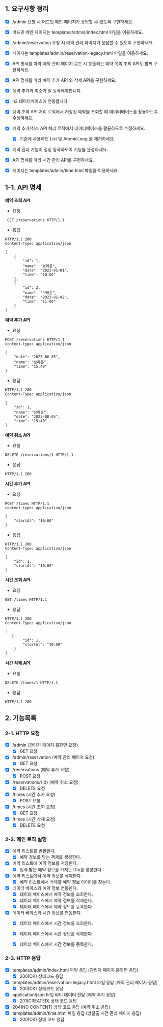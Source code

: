 ## 1. 요구사항 정리
- [x] /admin 요청 시 어드민 메인 페이지가 응답할 수 있도록 구현하세요.
- [x] 어드민 메인 페이지는 templates/admin/index.html 파일을 이용하세요.
- [x] /admin/reservation 요청 시 예약 관리 페이지가 응답할 수 있도록 구현하세요.
- [x] 페이지는 templates/admin/reservation-legacy.html 파일을 이용하세요.
- [x] API 명세를 따라 예약 관리 페이지 로드 시 호출되는 예약 목록 조회 API도 함께 구현하세요.
- [x] API 명세를 따라 예약 추가 API 와 삭제 API를 구현하세요.
- [x] 예약 추가와 취소가 잘 동작해야합니다.
- [x] h2 데이터베이스에 연동합니다.
- [x] 예약 조회 API 처리 로직에서 저장된 예약을 조회할 때 데이터베이스를 활용하도록 수정하세요.
- [x] 예약 추가/취소 API 처리 로직에서 데이터베이스를 활용하도록 수정하세요. 
  - [x] 기존에 사용하던 List 및 AtomicLong 을 제거하세요.
- [x] 예약 관리 기능이 정상 동작하도록 기능을 완성하세요.
- [x] API 명세를 따라 시간 관리 API를 구현하세요.
- [x] 페이지는 templates/admin/time.html 파일을 이용하세요.



## 1-1. API 명세 
**예약 조회 API**
- 요청
```
 GET /reservations HTTP/1.1
```
- 응답 
```
HTTP/1.1 200 
Content-Type: application/json

[
    {
        "id": 1,
        "name": "브라운",
        "date": "2023-01-01",
        "time": "10:00"
    },
    {
        "id": 2,
        "name": "브라운",
        "date": "2023-01-02",
        "time": "11:00"
    }
]

```

**예약 추가 API**

- 요청
```
POST /reservations HTTP/1.1
content-type: application/json

{
    "date": "2023-08-05",
    "name": "브라운",
    "time": "15:40"
}
```
- 응답 

```
HTTP/1.1 200 
Content-Type: application/json

{
    "id": 1,
    "name": "브라운",
    "date": "2023-08-05",
    "time": "15:40"
}
```

**예약 취소 API**
- 요청
```
DELETE /reservations/1 HTTP/1.1
```
- 응답
```
HTTP/1.1 200
```

**시간 추가 API**
- 요청
```
POST /times HTTP/1.1
content-type: application/json

{
    "startAt": "10:00"
}
```

- 응답
```
HTTP/1.1 200
Content-Type: application/json

{
    "id": 1,
    "startAt": "10:00"
}

```

**시간 조회 API**
- 요청
```
GET /times HTTP/1.1
```

- 응답
```
HTTP/1.1 200 
Content-Type: application/json

[
   {
        "id": 1,
        "startAt": "10:00"
    }
]
```

**시간 삭제 API**

- 요청
```
DELETE /times/1 HTTP/1.1
```
- 응답
```
HTTP/1.1 200
```

## 2. 기능목록

### 2-1. HTTP 요청
- [x] /admin (관리자 페이지 홈화면 요청) 
  - [x] GET 요청
- [x] /admin/reservation (예약 관리 페이지 요청)
  - [x] GET 요청
- [x] /reservations (예약 추가 요청)
  - [x] POST 요청 
- [x] /reservations/{id} (예약 취소 요청)
  - [x] DELETE 요청
- [x] /times (시간 추가 요청)
  - [x] POST 요청
- [x] /times (시간 조회 요청)
  - [x] GET 요청
- [x] /times (시간 삭제 요청)
  - [x] DELETE 요청

### 2-2. 메인 로직 실행
- [x] 예약 리스트를 반환한다.
  - [x] 예약 정보를 담는 객체를 생성한다.
- [x] 예약 리스트에 예약 정보를 저장한다.
  - [x] 입력 받은 예약 정보를 가지는 Dto를 생성한다.
- [x] 예약 리스트에서 예약 정보를 삭제한다.
  - [x] 예약 리스트에서 삭제할 예약 정보 아이디를 찾는다.
- [x] 데이터 베이스와 예약 정보 연동한다.
  - [x] 데이터 베이스에서 예약 정보를 조회한다.
  - [x] 데이터 베이스에서 예약 정보를 삭제한다.
  - [x] 데이터 베이스에서 예약 정보를 등록한다.
- [x] 데이터 베이스와 시간 정보를 연동한다.
  - [x] 데이터 베이스에서 시간 정보를 조회한다.
  - [x] 데이터 베이스에서 시간 정보를 삭제한다.
  - [x] 데이터 베이스에서 시간 정보를 등록한다.


### 2-3. HTTP 응답
- [x] templates/admin/index.html 파일 응답 (관리자 페이지 홈화면 응답)
  - [x] 200(OK) 상태코드 응답
- [x] templates/admin/reservation-legacy.html 파일 응답 (예약 관리 페이지 응답)
  - [x] 200(OK) 상태코드 응답
- [x] application/json 타입 바디 데이터 전달 (예약 추가 응답)
  - [x] 201(CREATED) 상태 코드 응답
- [x] 204(NO CONTENT) 상태 코드 응답 (예약 취소 응답)
- [x] templates/admin/time.html 파일 응답 (방탈출 시간 관리 페이지 응답)
  - [x] 200(OK) 상태 코드 응답
